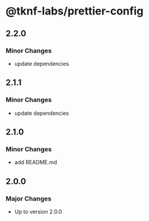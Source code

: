 # @tknf-labs/prettier-config

## 2.2.0

### Minor Changes

- update dependencies

## 2.1.1

### Minor Changes

- update dependencies

## 2.1.0

### Minor Changes

- add README.md

## 2.0.0

### Major Changes

- Up to version 2.0.0
